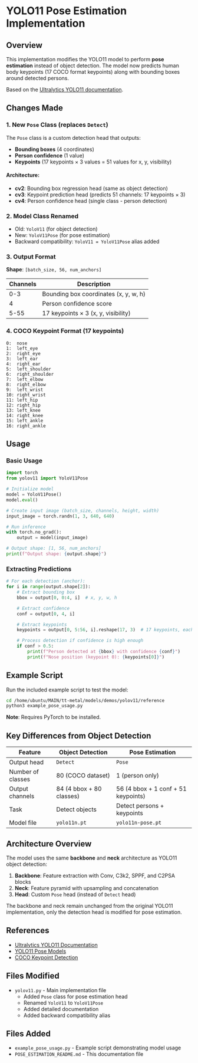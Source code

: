 # YOLO11 Pose Estimation Implementation

## Overview

This implementation modifies the YOLO11 model to perform **pose estimation** instead of object detection. The model now predicts human body keypoints (17 COCO format keypoints) along with bounding boxes around detected persons.

Based on the [Ultralytics YOLO11 documentation](https://docs.ultralytics.com/models/yolo11/).

## Changes Made

### 1. **New `Pose` Class** (replaces `Detect`)

The `Pose` class is a custom detection head that outputs:
- **Bounding boxes** (4 coordinates)
- **Person confidence** (1 value)
- **Keypoints** (17 keypoints × 3 values = 51 values for x, y, visibility)

#### Architecture:
- **cv2**: Bounding box regression head (same as object detection)
- **cv3**: Keypoint prediction head (predicts 51 channels: 17 keypoints × 3)
- **cv4**: Person confidence head (single class - person detection)

### 2. **Model Class Renamed**

- Old: `YoloV11` (for object detection)
- New: `YoloV11Pose` (for pose estimation)
- Backward compatibility: `YoloV11 = YoloV11Pose` alias added

### 3. **Output Format**

**Shape**: `[batch_size, 56, num_anchors]`

| Channels | Description |
|----------|-------------|
| 0-3      | Bounding box coordinates (x, y, w, h) |
| 4        | Person confidence score |
| 5-55     | 17 keypoints × 3 (x, y, visibility) |

### 4. **COCO Keypoint Format** (17 keypoints)

```
0:  nose
1:  left_eye
2:  right_eye
3:  left_ear
4:  right_ear
5:  left_shoulder
6:  right_shoulder
7:  left_elbow
8:  right_elbow
9:  left_wrist
10: right_wrist
11: left_hip
12: right_hip
13: left_knee
14: right_knee
15: left_ankle
16: right_ankle
```

## Usage

### Basic Usage

```python
import torch
from yolov11 import YoloV11Pose

# Initialize model
model = YoloV11Pose()
model.eval()

# Create input image (batch_size, channels, height, width)
input_image = torch.randn(1, 3, 640, 640)

# Run inference
with torch.no_grad():
    output = model(input_image)

# Output shape: [1, 56, num_anchors]
print(f"Output shape: {output.shape}")
```

### Extracting Predictions

```python
# For each detection (anchor):
for i in range(output.shape[2]):
    # Extract bounding box
    bbox = output[0, 0:4, i]  # x, y, w, h

    # Extract confidence
    conf = output[0, 4, i]

    # Extract keypoints
    keypoints = output[0, 5:56, i].reshape(17, 3)  # 17 keypoints, each with (x, y, visibility)

    # Process detection if confidence is high enough
    if conf > 0.5:
        print(f"Person detected at {bbox} with confidence {conf}")
        print(f"Nose position (keypoint 0): {keypoints[0]}")
```

## Example Script

Run the included example script to test the model:

```bash
cd /home/ubuntu/MAIN/tt-metal/models/demos/yolov11/reference
python3 example_pose_usage.py
```

**Note**: Requires PyTorch to be installed.

## Key Differences from Object Detection

| Feature | Object Detection | Pose Estimation |
|---------|-----------------|-----------------|
| Output head | `Detect` | `Pose` |
| Number of classes | 80 (COCO dataset) | 1 (person only) |
| Output channels | 84 (4 bbox + 80 classes) | 56 (4 bbox + 1 conf + 51 keypoints) |
| Task | Detect objects | Detect persons + keypoints |
| Model file | `yolo11n.pt` | `yolo11n-pose.pt` |

## Architecture Overview

The model uses the same **backbone** and **neck** architecture as YOLO11 object detection:

1. **Backbone**: Feature extraction with Conv, C3k2, SPPF, and C2PSA blocks
2. **Neck**: Feature pyramid with upsampling and concatenation
3. **Head**: Custom `Pose` head (instead of `Detect` head)

The backbone and neck remain unchanged from the original YOLO11 implementation, only the detection head is modified for pose estimation.

## References

- [Ultralytics YOLO11 Documentation](https://docs.ultralytics.com/models/yolo11/)
- [YOLO11 Pose Models](https://docs.ultralytics.com/tasks/pose/)
- [COCO Keypoint Detection](https://cocodataset.org/#keypoints-2020)

## Files Modified

- `yolov11.py` - Main implementation file
  - Added `Pose` class for pose estimation head
  - Renamed `YoloV11` to `YoloV11Pose`
  - Added detailed documentation
  - Added backward compatibility alias

## Files Added

- `example_pose_usage.py` - Example script demonstrating model usage
- `POSE_ESTIMATION_README.md` - This documentation file
